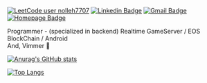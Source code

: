 [![LeetCode user nolleh7707](https://img.shields.io/badge/dynamic/json?style=flat&labelColor=black&color=%23ffa116&label=Solved&query=solvedOverTotal&url=https%3A%2F%2Fleetcode-badge.vercel.app%2Fapi%2Fusers%2Fnolleh7707&logo=leetcode&logoColor=yellow)](https://leetcode.com/nolleh7707/)
[![Linkedin Badge](https://img.shields.io/badge/-LinkedIn-blue?style=flat-square&logo=Linkedin&logoColor=white&link=https://www.linkedin.com/in/%EA%B2%BD%EB%AF%B8-%EA%B9%80-a9805a82/)](https://www.linkedin.com/in/%EA%B2%BD%EB%AF%B8-%EA%B9%80-a9805a82/)
[![Gmail Badge](https://img.shields.io/badge/Gmail-d14836?style=flat-square&logo=Gmail&logoColor=white&link=mailto:nolleh7707@gmail.com)](mailto:nolleh7707@gmail.com)
[![Homepage Badge](https://img.shields.io/badge/Homepage-009BD5?logo=homepage&logoColor=fff&style=flat)](https://nolleh.vercel.app)  
  
Programmer - (specialized in backend) Realtime GameServer / EOS BlockChain / Android  
And, Vimmer 🥰


[![Anurag's GitHub stats](https://stats-pipe.vercel.app/stats?username=nolleh&show_icons=true&theme=dark)](https://github.com/nolleh)

[![Top Langs](https://stats-pipe.vercel.app/stats/top-langs/?username=nolleh&theme=dark&exclude_repo=nolleh.github.io)](https://github.com/nolleh)
